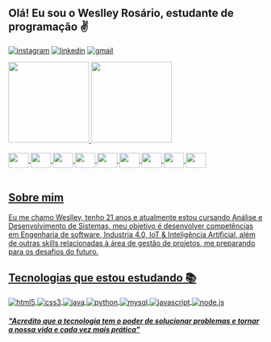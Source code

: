## Olá! Eu sou o Weslley Rosário, estudante de programação ✌️

[![instagram](https://img.shields.io/badge/Instagram-E4405F?style=for-the-badge&logo=instagram&logoColor=white
)](https://instagram.com/w_rosario07)
[![linkedin](https://img.shields.io/badge/LinkedIn-0077B5?style=for-the-badge&logo=linkedin&logoColor=white)](https://www.linkedin.com/in/weslley-rosario-0969201b8)
[![gmail](https://img.shields.io/badge/Gmail-D14836?style=for-the-badge&logo=gmail&logoColor=white)](mailto:weslley.rosario07@gmail.com)

<div style="display: inline-block">
  <a href="https://github.com/w-rosario">
  <img height="160em" src="https://github-readme-stats.vercel.app/api?username=w-rosario&show_icons=true&theme=tokyonight&include_all_commits=true&count_private=true"/>
  <img height="160em" src="https://github-readme-stats.vercel.app/api/top-langs/?username=w-rosario&layout=compact&langs_count=7&theme=tokyonight"/>
</div>
    
<div style="display: inline_block"><br>
    <img align="center" height="30" width="40" src="https://cdn.jsdelivr.net/gh/devicons/devicon/icons/windows8/windows8-original.svg" />
    <img align="center" height="30" width="40" src="https://cdn.jsdelivr.net/gh/devicons/devicon/icons/android/android-plain.svg" />
    <img align="center" height="30" width="40" src="https://cdn.jsdelivr.net/gh/devicons/devicon/icons/vscode/vscode-original.svg" />
    <img align="center" height="30" width="40" src="https://cdn.jsdelivr.net/gh/devicons/devicon/icons/jetbrains/jetbrains-original.svg" />
    <img align="center" height="30" width="40" src="https://cdn.jsdelivr.net/gh/devicons/devicon/icons/devicon/devicon-original.svg" />
    <img align="center" height="30" width="40" src="https://cdn.jsdelivr.net/gh/devicons/devicon/icons/arduino/arduino-original.svg" />
    <img align="center" height="30" width="40" src=https://cdn.jsdelivr.net/gh/devicons/devicon/icons/git/git-original.svg />
    <img align="center" height="30" width="40" src="https://cdn.jsdelivr.net/gh/devicons/devicon/icons/figma/figma-original.svg" />
    <img align="center" height="30" width="40" src="https://cdn.jsdelivr.net/gh/devicons/devicon/icons/inkscape/inkscape-original.svg"/>
    
</div>
<br>

## Sobre mim

Eu me chamo Weslley, tenho 21 anos e atualmente estou cursando Análise e Desenvolvimento de Sistemas, meu objetivo é desenvolver competências em Engenharia de software, Industria 4.0, IoT & Inteligência Artificial, além de outras skills relacionadas à área de gestão de projetos, me preparando para os desafios do futuro.

## Tecnologias que estou estudando 📚
<div style="display: inline_block">
    <img align="center" alt="html5" src="https://img.shields.io/badge/HTML5-E34F26?style=for-the-badge&logo=html5&logoColor=white">
    <img align="center" alt="css3" src="https://img.shields.io/badge/CSS3-1572B6?style=for-the-badge&logo=css3&logoColor=white">
    <img align="center" alt="java"src="https://img.shields.io/badge/Java-ED8B00?style=for-the-badge&logo=java&logoColor=white">
    <img align="center" alt="python" src="https://img.shields.io/badge/Python-14354C?style=for-the-badge&logo=python&logoColor=white">
    <img align="center" alt="mysql" src="https://img.shields.io/badge/MySQL-00000F?style=for-the-badge&logo=mysql&logoColor=white">
    <img align="center" alt="javascript" src="https://img.shields.io/badge/JavaScript-F7DF1E?style=for-the-badge&logo=javascript&logoColor=black">
    <img align="center" alt="node.js" src="https://img.shields.io/badge/Node.js-43853D?style=for-the-badge&logo=node.js&logoColor=white">
</div>

##### "Acredito que a tecnologia tem o poder de solucionar problemas e tornar a nossa vida e cada vez mais prática"
